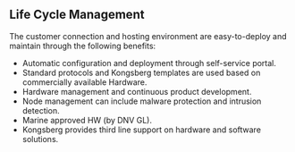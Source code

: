 
## Life Cycle Management

The customer connection and hosting environment are easy-to-deploy and maintain through the following benefits:
* Automatic configuration and deployment through self-service portal.
*	Standard protocols and Kongsberg templates are used based on commercially available Hardware.
*	Hardware management and continuous product development.
*	Node management can include malware protection and intrusion detection.
*	Marine approved HW (by DNV GL).
*	Kongsberg provides third line support on hardware and software solutions.
